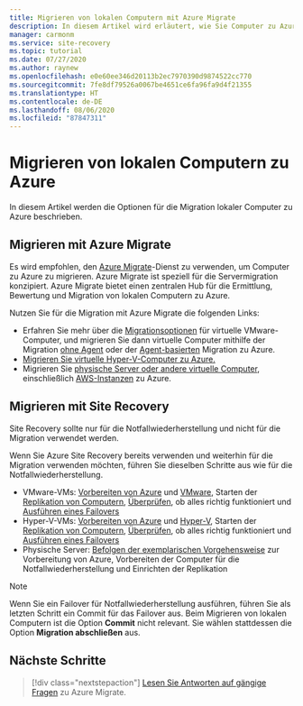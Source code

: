 ```yaml
---
title: Migrieren von lokalen Computern mit Azure Migrate
description: In diesem Artikel wird erläutert, wie Sie Computer zu Azure migrieren. Dazu wird Azure Migrate empfohlen.
manager: carmonm
ms.service: site-recovery
ms.topic: tutorial
ms.date: 07/27/2020
ms.author: raynew
ms.openlocfilehash: e0e60ee346d20113b2ec7970390d9874522cc770
ms.sourcegitcommit: 7fe8df79526a0067be4651ce6fa96fa9d4f21355
ms.translationtype: HT
ms.contentlocale: de-DE
ms.lasthandoff: 08/06/2020
ms.locfileid: "87847311"
---
```

# <a name="migrate-on-premises-machines-to-azure"></a>Migrieren von lokalen Computern zu Azure

In diesem Artikel werden die Optionen für die Migration lokaler Computer zu Azure beschrieben. 

## <a name="migrate-with-azure-migrate"></a>Migrieren mit Azure Migrate

Es wird empfohlen, den [Azure Migrate](../migrate/migrate-services-overview.md)-Dienst zu verwenden, um Computer zu Azure zu migrieren. Azure Migrate ist speziell für die Servermigration konzipiert. Azure Migrate bietet einen zentralen Hub für die Ermittlung, Bewertung und Migration von lokalen Computern zu Azure.

Nutzen Sie für die Migration mit Azure Migrate die folgenden Links:

- Erfahren Sie mehr über die [Migrationsoptionen](../migrate/server-migrate-overview.md) für virtuelle VMware-Computer, und migrieren Sie dann virtuelle Computer mithilfe der Migration [ohne Agent](../migrate/tutorial-migrate-vmware.md) oder der [Agent-basierten](../migrate/tutorial-migrate-vmware-agent.md) Migration zu Azure.
- [Migrieren Sie virtuelle Hyper-V-Computer zu Azure.](../migrate/tutorial-migrate-hyper-v.md)
- Migrieren Sie [physische Server oder andere virtuelle Computer](../migrate/tutorial-migrate-physical-virtual-machines.md), einschließlich [AWS-Instanzen](../migrate/tutorial-migrate-aws-virtual-machines.md) zu Azure.

## <a name="migrate-with-site-recovery"></a>Migrieren mit Site Recovery
Site Recovery sollte nur für die Notfallwiederherstellung und nicht für die Migration verwendet werden.

Wenn Sie Azure Site Recovery bereits verwenden und weiterhin für die Migration verwenden möchten, führen Sie dieselben Schritte aus wie für die Notfallwiederherstellung.

- VMware-VMs: [Vorbereiten von Azure](tutorial-prepare-azure.md) und [VMware](vmware-azure-tutorial-prepare-on-premises.md), Starten der [Replikation von Computern](vmware-azure-tutorial.md), [Überprüfen](tutorial-dr-drill-azure.md), ob alles richtig funktioniert und [Ausführen eines Failovers](vmware-azure-tutorial-failover-failback.md)
- Hyper-V-VMs: [Vorbereiten von Azure](tutorial-prepare-azure-for-hyperv.md) und [Hyper-V](hyper-v-prepare-on-premises-tutorial.md), Starten der [Replikation von Computern](hyper-v-azure-tutorial.md), [Überprüfen](tutorial-dr-drill-azure.md), ob alles richtig funktioniert und [Ausführen eines Failovers](hyper-v-azure-failover-failback-tutorial.md)
- Physische Server: [Befolgen der exemplarischen Vorgehensweise](physical-azure-disaster-recovery.md) zur Vorbereitung von Azure, Vorbereiten der Computer für die Notfallwiederherstellung und Einrichten der Replikation

> [!NOTE]
> Wenn Sie ein Failover für Notfallwiederherstellung ausführen, führen Sie als letzten Schritt ein Commit für das Failover aus. Beim Migrieren von lokalen Computern ist die Option **Commit** nicht relevant. Sie wählen stattdessen die Option **Migration abschließen** aus. 

## <a name="next-steps"></a>Nächste Schritte

> [!div class="nextstepaction"]
> [Lesen Sie Antworten auf gängige Fragen](../migrate/resources-faq.md) zu Azure Migrate.

  
